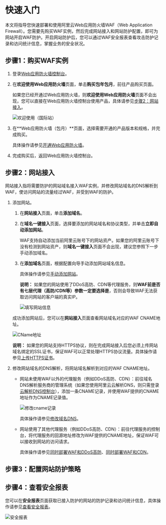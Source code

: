 # 快速入门

本文将指导您快速部署和使用阿里云Web应用防火墙WAF（Web Application Firewall）。您需要先购买WAF实例，然后完成网站接入和网站防护配置，即可为网站开启WAF防护。开启网站防护后，您可以通过WAF安全报表查看攻击防护记录和访问统计信息，掌握业务的安全状况。

## 步骤1：购买WAF实例

1.  登录[Web应用防火墙控制台](https://yundun.console.aliyun.com/?p=waf)。

2.  在**欢迎使用Web应用防火墙**页面，单击**购买包年包月**，前往产品购买页面。

    如果您已经开通过Web应用防火墙，则**欢迎使用Web应用防火墙**页面不会出现，您可以直接在Web应用防火墙控制台使用产品，具体请参见[步骤2：网站接入](#section_g5c_r2c_ip7)。

    ![欢迎使用（国际站）](https://static-aliyun-doc.oss-cn-hangzhou.aliyuncs.com/assets/img/zh-CN/2802572061/p173419.png)

3.  在**Web应用防火墙（包月）**页面，选择需要开通的产品版本和规格，并完成购买。

    具体操作请参见[开通Web应用防火墙](/intl.zh-CN/产品定价/开通WAF/开通Web应用防火墙.md)。

4.  完成购买后，返回Web应用防火墙控制台。


## 步骤2：网站接入

网站接入指将需要防护的网站域名接入WAF实例，并修改网站域名的DNS解析到WAF，使访问网站的流量经过WAF，并受到WAF的防护。

1.  添加网站。

    1.  在**网站接入**页面，单击**添加域名**。

    2.  在**域名一键接入**页面，选择要添加的网站域名和协议类型，并单击**立即自动添加网站**。

        WAF支持自动添加当前阿里云账号下的网站资产。如果您的阿里云账号下没有检测到网站资产，则**域名一键接入**页面不会出现，建议您参照下一步手动添加域名。

    3.  在**添加域名**页面，根据配置向导手动添加网站域名信息。

        具体操作请参见[手动添加网站](/intl.zh-CN/接入WAF/CNAME接入/添加域名.md)。

        **说明：** 如果您的网站使用了DDoS高防、CDN等代理服务，则**WAF前是否有七层代理（高防/CDN等）**参数一定要选择**是**，否则会导致WAF无法获取访问网站的客户端的真实IP。

        ![填写网站信息](https://static-aliyun-doc.oss-cn-hangzhou.aliyuncs.com/assets/img/zh-CN/8080723061/p66025.png)

    成功添加网站后，您可以在**网站接入**页面查看网站域名对应的WAF CNAME地址。

    ![CName地址](https://static-aliyun-doc.oss-cn-hangzhou.aliyuncs.com/assets/img/zh-CN/8080723061/p97144.png)

    **说明：** 如果您的网站支持HTTPS协议，则在完成网站接入后您必须上传网站域名绑定的SSL证书，保证WAF可以正常处理HTTPS协议流量。具体操作请参见[上传HTTPS证书](/intl.zh-CN/接入WAF/CNAME接入/添加域名.md)。

2.  修改网站域名的DNS解析，将网站域名解析到对应的WAF CNAME地址。

    -   网站未使用WAF以外的代理服务（例如DDoS高防、CDN）：前往域名DNS解析服务商的管理系统（如果您使用阿里云云解析DNS，则只需登录[云解析DNS控制台](https://partners-dns.console.aliyun.com/#/dns/domainList)），添加一条CNAME记录，并使用WAF提供的CNAME地址作为CNAME记录值。

        ![修改cname记录 ](https://static-aliyun-doc.oss-cn-hangzhou.aliyuncs.com/assets/img/zh-CN/1011549951/p7590.png)

        具体操作请参见[修改域名DNS](/intl.zh-CN/接入WAF/CNAME接入/修改域名DNS.md)。

    -   网站使用了其他代理服务（例如DDoS高防、CDN）：前往代理服务的控制台，将代理服务的回源地址修改为WAF提供的CNAME地址，保证WAF可以接收到网站的访问请求。

        具体操作请参见[同时部署WAF和DDoS高防](/intl.zh-CN/接入WAF/云产品接入WAF/同时部署WAF和DDoS高防.md)、[同时部署WAF和CDN](/intl.zh-CN/接入WAF/云产品接入WAF/同时部署WAF和CDN.md)。


## 步骤3：配置网站防护策略

## 步骤4：查看安全报表

您可以在**安全报表**页面获取已接入防护的网站的防护记录和访问统计信息，具体操作请参见[查看安全报表](/intl.zh-CN/.md)。

![安全报表](https://static-aliyun-doc.oss-cn-hangzhou.aliyuncs.com/assets/img/zh-CN/2802572061/p173206.png)

